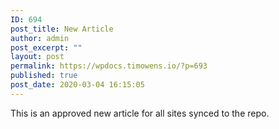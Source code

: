 ```yaml
---
ID: 694
post_title: New Article
author: admin
post_excerpt: ""
layout: post
permalink: https://wpdocs.timowens.io/?p=693
published: true
post_date: 2020-03-04 16:15:05
---
```

<!-- wp:paragraph -->
<p>This is an approved new article for all sites synced to the repo.</p>
<!-- /wp:paragraph -->
